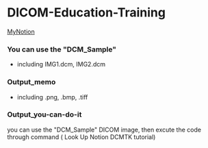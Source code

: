 # DICOM-Education-Training

[MyNotion](https://azure-clock-718.notion.site/DCMTK-8080d86149c544c1a80afadc473780da?pvs=4)

### You can use the "DCM_Sample"
- including IMG1.dcm, IMG2.dcm

### Output_memo
- including .png, .bmp, .tiff

### Output_you-can-do-it
you can use the "DCM_Sample" DICOM image, then excute the code through command ( Look Up Notion DCMTK tutorial)